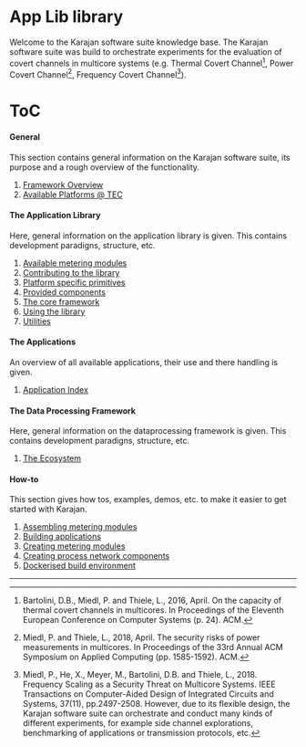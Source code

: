 # App Lib library

Welcome to the Karajan software suite knowledge base. 
The Karajan software suite was build to orchestrate experiments for the evaluation of covert channels in multicore systems (e.g. 
Thermal Covert Channel[^1], Power Covert Channel[^2], Frequency Covert Channel[^3]).

# ToC

#### General
This section contains general information on the Karajan software suite, its purpose and a rough overview of the functionality.

1. [Framework Overview](0.-General/Framework-overview)
1. [Available Platforms @ TEC](0.-General/platforms)

#### The Application Library
Here, general information on the application library is given. 
This contains development paradigns, structure, etc.

1. [Available metering modules](1.-The-Application-Library/Available-metering-modules)
1. [Contributing to the library](1.-The-Application-Library/Contributing-to-the-library)
1. [Platform specific primitives](1.-The-Application-Library/Platform-specific-primitives)
1. [Provided components](1.-The-Application-Library/Provided-components)
1. [The core framework](1.-The-Application-Library/The-core-framework)
1. [Using the library](1.-The-Application-Library/Using-the-library)
1. [Utilities](1.-The-Application-Library/Utilities)

#### The Applications
An overview of all available applications, their use and there handling is given.

1. [Application Index](2.-The-Applications/Application-Index)

#### The Data Processing Framework
Here, general information on the dataprocessing framework is given. 
This contains development paradigns, structure, etc.

1. [The Ecosystem](3.-The-Data-Processing-Framework/The-Ecosystem)

#### How-to
This section gives how tos, examples, demos, etc. to make it easier to get started with Karajan.

1. [Assembling metering modules](4.-How-to/Assembling-metering-modules)
1. [Building applications](4.-How-to/Building-applications)
1. [Creating metering modules](4.-How-to/Creating-metering-modules)
1. [Creating process network components](4.-How-to/Creating-process-network-components)
1. [Dockerised build environment](4.-How-to/Dockerised-build-environment)

------
[^1]: Bartolini, D.B., Miedl, P. and Thiele, L., 2016, April. On the capacity of thermal covert channels in multicores. In Proceedings of the Eleventh European Conference on Computer Systems (p. 24). ACM.
[^2]: Miedl, P. and Thiele, L., 2018, April. The security risks of power measurements in multicores. In Proceedings of the 33rd Annual ACM Symposium on Applied Computing (pp. 1585-1592). ACM. 
[^3]: Miedl, P., He, X., Meyer, M., Bartolini, D.B. and Thiele, L., 2018. Frequency Scaling as a Security Threat on Multicore Systems. IEEE Transactions on Computer-Aided Design of Integrated Circuits and Systems, 37(11), pp.2497-2508.
However, due to its flexible design, the Karajan software suite can orchestrate and conduct many kinds of different experiments, for example side channel explorations, benchmarking of applications or transmission protocols, etc.
